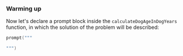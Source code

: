 ### Warming up
Now let's declare a prompt block inside the `calculateDogAgeInDogYears` function, in which the solution of the problem will be described:

```kotlin
prompt("""

""")
```